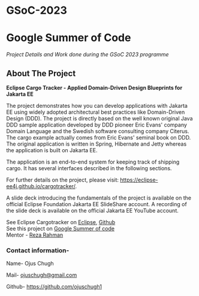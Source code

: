 # GSoC-2023
# Google Summer of Code
*Project Details and Work done during the GSoC 2023 programme*

## About The Project

**Eclipse Cargo Tracker - Applied Domain-Driven Design Blueprints for Jakarta EE**

The project demonstrates how you can develop applications with Jakarta EE using widely adopted architectural best practices like Domain-Driven Design (DDD). The project is directly based on the well known original Java DDD sample application developed by DDD pioneer Eric Evans' company Domain Language and the Swedish software consulting company Citerus. The cargo example actually comes from Eric Evans' seminal book on DDD. The original application is written in Spring, Hibernate and Jetty whereas the application is built on Jakarta EE.

The application is an end-to-end system for keeping track of shipping cargo. It has several interfaces described in the following sections.

For further details on the project, please visit: https://eclipse-ee4j.github.io/cargotracker/.

A slide deck introducing the fundamentals of the project is available on the official Eclipse Foundation Jakarta EE SlideShare account. A recording of the slide deck is available on the official Jakarta EE YouTube account.

See Eclipse Cargotracker on [Eclipse](https://projects.eclipse.org/projects/ee4j.cargotracker), [Github](https://github.com/eclipse-ee4j/cargotracker)  
See this project on [Google Summer of code](https://summerofcode.withgoogle.com/projects/#5104569337511936)  
Mentor - [Reza Rahman](https://github.com/m-reza-rahman)





### Contact information-<br> 

Name- Ojus Chugh <br>

Mail- ojuschugh@gmail.com <br>

Github- https://github.com/ojuschugh1
